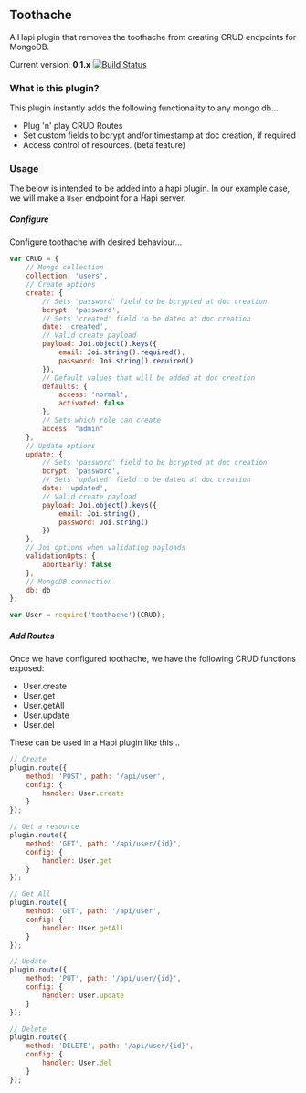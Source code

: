 Toothache
---------

A Hapi plugin that removes the toothache from creating CRUD endpoints for MongoDB.

Current version: **0.1.x** [![Build Status](https://travis-ci.org/smaxwellstewart/toothache.svg?branch=master)](https://travis-ci.org/smaxwellstewart/toothache)

### What is this plugin?

This plugin instantly adds the following functionality to any mongo db...

* Plug 'n' play CRUD Routes
* Set custom fields to bcrypt and/or timestamp at doc creation, if required
* Access control of resources. (beta feature)

### Usage

The below is intended to be added into a hapi plugin. In our example case, we will make a `User` endpoint for a Hapi server.

##### Configure

Configure toothache with desired behaviour... 

```js
var CRUD = {
    // Mongo collection
    collection: 'users',
    // Create options
    create: {
        // Sets 'password' field to be bcrypted at doc creation
        bcrypt: 'password',
        // Sets 'created' field to be dated at doc creation
        date: 'created',
        // Valid create payload 
        payload: Joi.object().keys({
            email: Joi.string().required(),
            password: Joi.string().required()
        }),
        // Default values that will be added at doc creation
        defaults: {
            access: 'normal',
            activated: false
        },
        // Sets which role can create 
        access: "admin"
    },
    // Update options
    update: {
        // Sets 'password' field to be bcrypted at doc creation
        bcrypt: 'password',
        // Sets 'updated' field to be dated at doc creation
        date: 'updated',
        // Valid create payload 
        payload: Joi.object().keys({
            email: Joi.string(),
            password: Joi.string()
        })
    },
    // Joi options when validating payloads    
    validationOpts: {
        abortEarly: false
    },
    // MongoDB connection
    db: db
};

var User = require('toothache')(CRUD);
```

##### Add Routes

Once we have configured toothache, we have the following CRUD functions exposed:

* User.create
* User.get
* User.getAll
* User.update
* User.del

These can be used in a Hapi plugin like this...

```js
// Create
plugin.route({
    method: 'POST', path: '/api/user',
    config: {
        handler: User.create
    }
});

// Get a resource
plugin.route({
    method: 'GET', path: '/api/user/{id}',
    config: {
        handler: User.get
    }
});

// Get All
plugin.route({
    method: 'GET', path: '/api/user',
    config: {
        handler: User.getAll
    }
});

// Update
plugin.route({
    method: 'PUT', path: '/api/user/{id}',
    config: {
        handler: User.update
    }
});

// Delete
plugin.route({
    method: 'DELETE', path: '/api/user/{id}',
    config: {
        handler: User.del
    }
});
```


